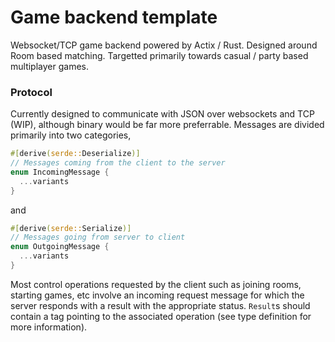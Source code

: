 # Game backend template
Websocket/TCP game backend powered by Actix / Rust.
Designed around Room based matching. Targetted primarily towards casual / party based multiplayer games.

### Protocol
Currently designed to communicate with JSON over websockets and TCP (WIP), although binary would be far more preferrable.
Messages are divided primarily into two categories,

```rust
#[derive(serde::Deserialize)]
// Messages coming from the client to the server
enum IncomingMessage {
  ...variants
}
```

and

```rust
#[derive(serde::Serialize)]
// Messages going from server to client
enum OutgoingMessage {
  ...variants
}
```

Most control operations requested by the client such as joining rooms, starting games, etc involve an incoming request message for which
the server responds with a result with the appropriate status. `Result`s should contain a tag pointing to the associated operation (see type definition
for more information).
